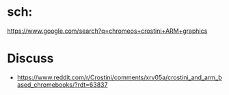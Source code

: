 # sch:
https://www.google.com/search?q=chromeos+crostini+ARM+graphics

# Discuss
- https://www.reddit.com/r/Crostini/comments/xrv05a/crostini_and_arm_based_chromebooks/?rdt=63837
